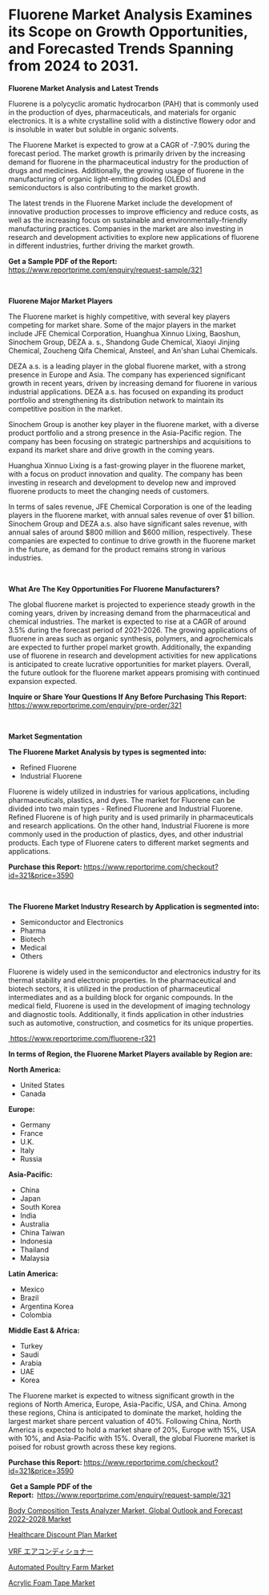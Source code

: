 <p><h1>Fluorene Market Analysis Examines its Scope on Growth Opportunities, and Forecasted Trends Spanning from 2024 to 2031.</h1></p><p><strong>Fluorene Market Analysis and Latest Trends</strong></p>
<p><p>Fluorene is a polycyclic aromatic hydrocarbon (PAH) that is commonly used in the production of dyes, pharmaceuticals, and materials for organic electronics. It is a white crystalline solid with a distinctive flowery odor and is insoluble in water but soluble in organic solvents.</p><p>The Fluorene Market is expected to grow at a CAGR of -7.90% during the forecast period. The market growth is primarily driven by the increasing demand for fluorene in the pharmaceutical industry for the production of drugs and medicines. Additionally, the growing usage of fluorene in the manufacturing of organic light-emitting diodes (OLEDs) and semiconductors is also contributing to the market growth.</p><p>The latest trends in the Fluorene Market include the development of innovative production processes to improve efficiency and reduce costs, as well as the increasing focus on sustainable and environmentally-friendly manufacturing practices. Companies in the market are also investing in research and development activities to explore new applications of fluorene in different industries, further driving the market growth.</p></p>
<p><strong>Get a Sample PDF of the Report:&nbsp;</strong> <a href="https://www.reportprime.com/enquiry/request-sample/321">https://www.reportprime.com/enquiry/request-sample/321</a></p>
<p>&nbsp;</p>
<p><strong>Fluorene Major Market Players</strong></p>
<p><p>The Fluorene market is highly competitive, with several key players competing for market share. Some of the major players in the market include JFE Chemical Corporation, Huanghua Xinnuo Lixing, Baoshun, Sinochem Group, DEZA a. s., Shandong Gude Chemical, Xiaoyi Jinjing Chemical, Zoucheng Qifa Chemical, Ansteel, and An'shan Luhai Chemicals. </p><p>DEZA a.s. is a leading player in the global fluorene market, with a strong presence in Europe and Asia. The company has experienced significant growth in recent years, driven by increasing demand for fluorene in various industrial applications. DEZA a.s. has focused on expanding its product portfolio and strengthening its distribution network to maintain its competitive position in the market.</p><p>Sinochem Group is another key player in the fluorene market, with a diverse product portfolio and a strong presence in the Asia-Pacific region. The company has been focusing on strategic partnerships and acquisitions to expand its market share and drive growth in the coming years.</p><p>Huanghua Xinnuo Lixing is a fast-growing player in the fluorene market, with a focus on product innovation and quality. The company has been investing in research and development to develop new and improved fluorene products to meet the changing needs of customers.</p><p>In terms of sales revenue, JFE Chemical Corporation is one of the leading players in the fluorene market, with annual sales revenue of over $1 billion. Sinochem Group and DEZA a.s. also have significant sales revenue, with annual sales of around $800 million and $600 million, respectively. These companies are expected to continue to drive growth in the fluorene market in the future, as demand for the product remains strong in various industries.</p></p>
<p>&nbsp;</p>
<p><strong>What Are The Key Opportunities For Fluorene Manufacturers?</strong></p>
<p><p>The global fluorene market is projected to experience steady growth in the coming years, driven by increasing demand from the pharmaceutical and chemical industries. The market is expected to rise at a CAGR of around 3.5% during the forecast period of 2021-2026. The growing applications of fluorene in areas such as organic synthesis, polymers, and agrochemicals are expected to further propel market growth. Additionally, the expanding use of fluorene in research and development activities for new applications is anticipated to create lucrative opportunities for market players. Overall, the future outlook for the fluorene market appears promising with continued expansion expected.</p></p>
<p><strong>Inquire or Share Your Questions If Any Before Purchasing This Report:</strong> <a href="https://www.reportprime.com/enquiry/pre-order/321">https://www.reportprime.com/enquiry/pre-order/321</a></p>
<p>&nbsp;</p>
<p><strong>Market Segmentation</strong></p>
<p><strong>The Fluorene Market Analysis by types is segmented into:</strong></p>
<p><ul><li>Refined Fluorene</li><li>Industrial Fluorene</li></ul></p>
<p><p>Fluorene is widely utilized in industries for various applications, including pharmaceuticals, plastics, and dyes. The market for Fluorene can be divided into two main types - Refined Fluorene and Industrial Fluorene. Refined Fluorene is of high purity and is used primarily in pharmaceuticals and research applications. On the other hand, Industrial Fluorene is more commonly used in the production of plastics, dyes, and other industrial products. Each type of Fluorene caters to different market segments and applications.</p></p>
<p><strong>Purchase this Report:&nbsp;</strong><a href="https://www.reportprime.com/checkout?id=321&price=3590">https://www.reportprime.com/checkout?id=321&price=3590</a></p>
<p>&nbsp;</p>
<p><strong>The Fluorene Market Industry Research by Application is segmented into:</strong></p>
<p><ul><li>Semiconductor and Electronics</li><li>Pharma</li><li>Biotech</li><li>Medical</li><li>Others</li></ul></p>
<p><p>Fluorene is widely used in the semiconductor and electronics industry for its thermal stability and electronic properties. In the pharmaceutical and biotech sectors, it is utilized in the production of pharmaceutical intermediates and as a building block for organic compounds. In the medical field, Fluorene is used in the development of imaging technology and diagnostic tools. Additionally, it finds application in other industries such as automotive, construction, and cosmetics for its unique properties.</p></p>
<p><a href="https://www.reportprime.com/fluorene-r321">&nbsp;https://www.reportprime.com/fluorene-r321</a></p>
<p><strong>In terms of Region, the Fluorene Market Players available by Region are:</strong></p>
<p>
    <p> <strong> North America: </strong>
        <ul>
            <li>United States</li>
            <li>Canada</li>
        </ul>
        </p> 
    <p> <strong> Europe: </strong>
        <ul>
            <li>Germany</li>
            <li>France</li>
            <li>U.K.</li>
            <li>Italy</li>
            <li>Russia</li>
        </ul>
        </p> 
    <p> <strong> Asia-Pacific: </strong>
        <ul>
            <li>China</li>
            <li>Japan</li>
            <li>South Korea</li>
            <li>India</li>
            <li>Australia</li>
            <li>China Taiwan</li>
            <li>Indonesia</li>
            <li>Thailand</li>
            <li>Malaysia</li>
        </ul>
        </p> 
    <p> <strong> Latin America: </strong>
        <ul>
            <li>Mexico</li>
            <li>Brazil</li>
            <li>Argentina Korea</li>
            <li>Colombia</li>
        </ul>
        </p> 
    <p> <strong> Middle East & Africa: </strong>
        <ul>
            <li>Turkey</li>
            <li>Saudi</li>
            <li>Arabia</li>
            <li>UAE</li>
            <li>Korea</li>
        </ul>
    </p>
    </p>
<p><p>The Fluorene market is expected to witness significant growth in the regions of North America, Europe, Asia-Pacific, USA, and China. Among these regions, China is anticipated to dominate the market, holding the largest market share percent valuation of 40%. Following China, North America is expected to hold a market share of 20%, Europe with 15%, USA with 10%, and Asia-Pacific with 15%. Overall, the global Fluorene market is poised for robust growth across these key regions.</p></p>
<p><strong>Purchase this Report: </strong><a href="https://www.reportprime.com/checkout?id=321&price=3590">https://www.reportprime.com/checkout?id=321&price=3590</a></p>
<p>&nbsp;<strong>Get a Sample PDF of the Report:&nbsp;&nbsp;</strong><a href="https://www.reportprime.com/enquiry/request-sample/321">https://www.reportprime.com/enquiry/request-sample/321</a></p>
<p><strong></strong></p>
<p><p><a href="https://medium.com/@garyshaw626/global-body-composition-tests-analyzer-market-global-outlook-and-forecast-2022-2028-market-e397c047e21f">Body Composition Tests Analyzer Market, Global Outlook and Forecast 2022-2028 Market</a></p><p><a href="https://www.linkedin.com/pulse/global-healthcare-discount-plan-market-size-expected-experience-dl6mf">Healthcare Discount Plan Market</a></p><p><a href="https://medium.com/@matteills7854/%E6%AC%A1%E3%81%AE%E3%82%B9%E3%83%86%E3%83%BC%E3%83%88%E3%83%A1%E3%83%B3%E3%83%88%E3%82%92%E6%97%A5%E6%9C%AC%E8%AA%9E%E3%81%AB%E7%BF%BB%E8%A8%B3%E3%81%97%E3%81%BE%E3%81%99-%E8%A3%BD%E5%93%81%E3%82%BF%E3%82%A4%E3%83%97-%E3%82%A2%E3%83%97%E3%83%AA%E3%82%B1%E3%83%BC%E3%82%B7%E3%83%A7%E3%83%B3-%E5%9C%B0%E5%9F%9F-%E4%BC%81%E6%A5%AD%E5%88%A5%E3%81%AE%E3%82%B0%E3%83%AD%E3%83%BC%E3%83%90%E3%83%ABvrf%E3%82%A8%E3%82%A2%E3%82%B3%E3%83%B3%E3%83%87%E3%82%A3%E3%82%B7%E3%83%A7%E3%83%8A%E3%83%BC%E3%83%9E%E3%83%BC%E3%82%B1%E3%83%83%E3%83%88-c8e0ae784827">VRF エアコンディショナー</a></p><p><a href="https://issuu.com/reportprime-2/docs/automated-poultry-farm-market-size-2030.pptx">Automated Poultry Farm Market</a></p><p><a href="https://github.com/btwcqfvq34/Market-Research-Report-List-1/blob/main/acrylic-foam-tape-market.md">Acrylic Foam Tape Market</a></p></p>